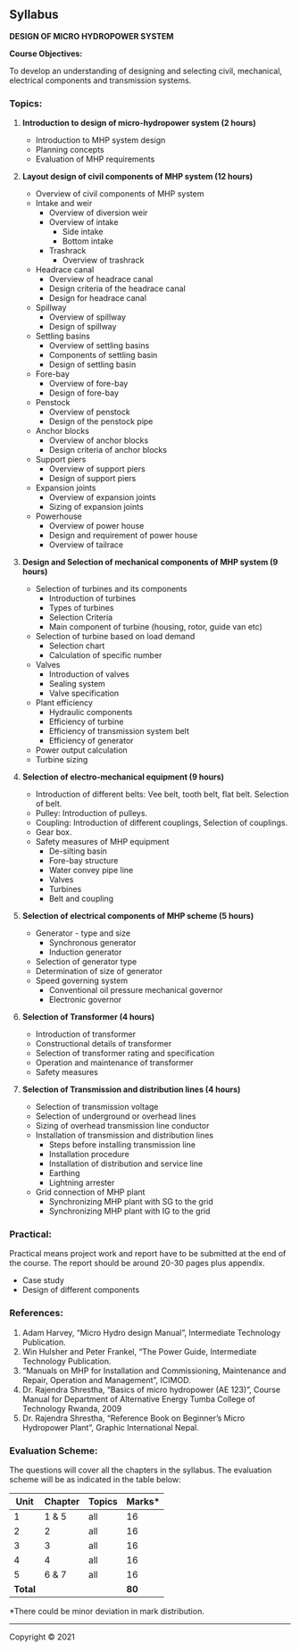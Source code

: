 ## Syllabus

**DESIGN OF MICRO HYDROPOWER SYSTEM**

**Course Objectives:**

To develop an understanding of designing and selecting civil, mechanical, electrical components and transmission systems.

### Topics:

1. **Introduction to design of micro-hydropower system (2 hours)**
    * Introduction to MHP system design
    * Planning concepts
    * Evaluation of MHP requirements

2. **Layout design of civil components of MHP system (12 hours)**
    * Overview of civil components of MHP system
    * Intake and weir
        * Overview of diversion weir
        * Overview of intake
            * Side intake
            * Bottom intake
        * Trashrack
            * Overview of trashrack
    * Headrace canal
        * Overview of headrace canal
        * Design criteria of the headrace canal
        * Design for headrace canal
    * Spillway
        * Overview of spillway
        * Design of spillway
    * Settling basins
        * Overview of settling basins
        * Components of settling basin
        * Design of settling basin
    * Fore-bay
        * Overview of fore-bay
        * Design of fore-bay
    * Penstock
        * Overview of penstock
        * Design of the penstock pipe
    * Anchor blocks
        * Overview of anchor blocks
        * Design criteria of anchor blocks
    * Support piers
        * Overview of support piers
        * Design of support piers
    * Expansion joints
        * Overview of expansion joints
        * Sizing of expansion joints
    * Powerhouse
        * Overview of power house
        * Design and requirement of power house
        * Overview of tailrace

3. **Design and Selection of mechanical components of MHP system (9 hours)**
    * Selection of turbines and its components
        * Introduction of turbines
        * Types of turbines
        * Selection Criteria
        * Main component of turbine (housing, rotor, guide van etc)
    * Selection of turbine based on load demand
        * Selection chart
        * Calculation of specific number
    * Valves
        * Introduction of valves
        * Sealing system
        * Valve specification
    * Plant efficiency
        * Hydraulic components
        * Efficiency of turbine
        * Efficiency of transmission system belt
        * Efficiency of generator
    * Power output calculation
    * Turbine sizing

4. **Selection of electro-mechanical equipment (9 hours)**
    * Introduction of different belts: Vee belt, tooth belt, flat belt. Selection of belt.
    * Pulley: Introduction of pulleys.
    * Coupling: Introduction of different couplings, Selection of couplings.
    * Gear box.
    * Safety measures of MHP equipment
        * De-silting basin
        * Fore-bay structure
        * Water convey pipe line
        * Valves
        * Turbines
        * Belt and coupling

5. **Selection of electrical components of MHP scheme (5 hours)**
    * Generator - type and size
        * Synchronous generator
        * Induction generator
    * Selection of generator type
    * Determination of size of generator
    * Speed governing system
        * Conventional oil pressure mechanical governor
        * Electronic governor

6. **Selection of Transformer (4 hours)**
    * Introduction of transformer
    * Constructional details of transformer
    * Selection of transformer rating and specification
    * Operation and maintenance of transformer
    * Safety measures

7. **Selection of Transmission and distribution lines (4 hours)**
    * Selection of transmission voltage
    * Selection of underground or overhead lines
    * Sizing of overhead transmission line conductor
    * Installation of transmission and distribution lines
        * Steps before installing transmission line
        * Installation procedure
        * Installation of distribution and service line
        * Earthing
        * Lightning arrester
    * Grid connection of MHP plant
        * Synchronizing MHP plant with SG to the grid
        * Synchronizing MHP plant with IG to the grid

### Practical:

Practical means project work and report have to be submitted at the end of the course. The report should be around 20-30 pages plus appendix.

* Case study
* Design of different components

### References:

1. Adam Harvey, “Micro Hydro design Manual”, Intermediate Technology Publication.
2. Win Hulsher and Peter Frankel, “The Power Guide, Intermediate Technology Publication.
3. “Manuals on MHP for Installation and Commissioning, Maintenance and Repair, Operation and Management”, ICIMOD.
4. Dr. Rajendra Shrestha, “Basics of micro hydropower (AE 123)”, Course Manual for Department of Alternative Energy Tumba College of Technology Rwanda, 2009
5. Dr. Rajendra Shrestha, “Reference Book on Beginner’s Micro Hydropower Plant”, Graphic International Nepal.

### Evaluation Scheme:

The questions will cover all the chapters in the syllabus. The evaluation scheme will be as indicated in the table below:

| Unit | Chapter | Topics | Marks* |
|---|---|---|---|
| 1 | 1 & 5 | all | 16 |
| 2 | 2 | all | 16 |
| 3 | 3 | all | 16 |
| 4 | 4 | all | 16 |
| 5 | 6 & 7 | all | 16 |
| **Total** |  |  | **80** |

*There could be minor deviation in mark distribution.

***

Copyright © 2021
